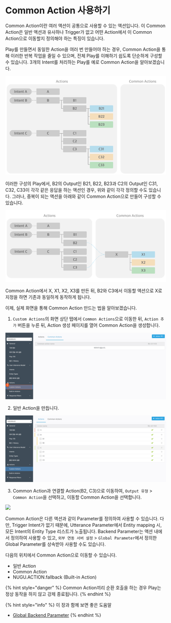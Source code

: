 # Common Action 사용하기

Common Action이란 여러 액션이 공통으로 사용할 수 있는 액션입니다. 이 Common Action은 일반 액션과 유사하나 Trigger가 없고 어떤 Action에서 이 Common Action으로 이동할지 정의해야 하는 특징이 있습니다.

Play를 만들면서 동일한 Action을 여러 번 만들어야 하는 경우, Common Action을 통해 이러한 반복 작업을 줄일 수 있으며, 전체 Play를 이해하기 쉽도록 단순하게 구성할 수 있습니다. 3개의 Intent를 처리하는 Play를 예로 Common Action을 알아보겠습니다.

![](../../../.gitbook/assets/assets_common1.png)

이러한 구성의 Play에서, B2의 Output인 B21, B22, B23과 C2의 Output인 C31, C32, C33이 각각 같은 응답을 하는 액션인 경우, 위와 같이 각각 정의할 수도 있습니다. 그러나, 중복이 되는 액션을 아래와 같이 Common Action으로 만들어 구성할 수 있습니다.

![](../../../.gitbook/assets/assets_common2-1.png)

Common Action에서 X, X1, X2, X3를 만든 뒤, B2와 C3에서 이동할 액션으로 X로 지정을 하면 기존과 동일하게 동작하게 됩니다.

이제, 실제 화면을 통해 Common Action 만드는 법을 알아보겠습니다.

1. `Custom Actions`의 화면 상단 탭에서 `Common Actions`으로 이동한 뒤, `Action 추가` 버튼을 누른 뒤, Action 생성 페이지를 열어 Common Action을 생성합니다.

![](../../../.gitbook/assets/assets_common4.gif)

2. 일반 Action을 만듭니다.

![](../../../.gitbook/assets/assets_common5.png)

3. Common Action과 연결할 Action\(B2, C3\)으로 이동하여, `Output 유형` &gt; `Common Action`을 선택하고, 이동할 Common Action을 선택합니다.

![](../../../.gitbook/assets/assets_common3.gif)

Common Action은 다른 액션과 같이 Parameter를 정의하여 사용할 수 있습니다. 다만, Trigger Intent가 없기 때문에, Utterance Parameter에서 Entity mapping 시, 모든 Intent의 Entity Type 리스트가 노출됩니다. Backend Parameter는 액션 내에서 정의하여 사용할 수 있고, `외부 연동 서버 설정` &gt; `Global Parameter`에서 정의한 Global Parameter를 상속받아 사용할 수도 있습니다.

다음의 위치에서 Common Action으로 이동할 수 있습니다.

* 일반 Action
* Common Action
* NUGU.ACTION.fallback \(Built-in Action\)

{% hint style="danger" %}
Common Action끼리 순환 호출을 하는 경우 Play는 정상 동작을 하지 않고 강제 종료됩니다.
{% endhint %}

{% hint style="info" %}
이 장과 함께 보면 좋은 도움말

* [Global Backend Parameter](../customize-a-play.md#setting-backend-proxy)
{% endhint %}

